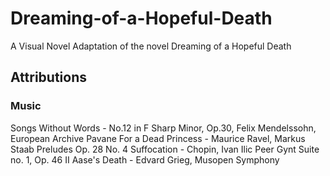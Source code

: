 # Dreaming-of-a-Hopeful-Death
A Visual Novel Adaptation of the novel Dreaming of a Hopeful Death

## Attributions
### Music
Songs Without Words - No.12 in F Sharp Minor, Op.30, Felix Mendelssohn, European Archive
Pavane For a Dead Princess - Maurice Ravel, Markus Staab
Preludes Op. 28 No. 4 Suffocation - Chopin, Ivan Ilic
Peer Gynt Suite no. 1, Op. 46 II Aase's Death - Edvard Grieg, Musopen Symphony 